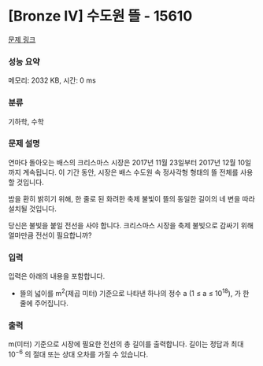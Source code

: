 # [Bronze IV] 수도원 뜰 - 15610 

[문제 링크](https://www.acmicpc.net/problem/15610) 

### 성능 요약

메모리: 2032 KB, 시간: 0 ms

### 분류

기하학, 수학

### 문제 설명

<p>연마다 돌아오는 배스의 크리스마스 시장은 2017년 11월 23일부터 2017년 12월 10일까지 계속됩니다. 이 기간 동안, 시장은 배스 수도원 속 정사각형 형태의 뜰 전체를 사용할 것입니다.</p>

<p>밤을 환히 밝히기 위해, 한 줄로 된 화려한 축제 불빛이 뜰의 동일한 길이의 네 변을 따라 설치될 것입니다.</p>

<p>당신은 불빛을 붙일 전선을 사야 합니다. 크리스마스 시장을 축제 불빛으로 감싸기 위해 얼마만큼 전선이 필요합니까?</p>

### 입력 

 <p>입력은 아래의 내용을 포함합니다.</p>

<ul>
	<li>뜰의 넓이를 m<sup>2</sup>(제곱 미터) 기준으로 나타낸 하나의 정수 a (1 ≤ a ≤ 10<sup>18</sup>), 가 한 줄에 주어집니다.</li>
</ul>

### 출력 

 <p>m(미터) 기준으로 시장에 필요한 전선의 총 길이를 출력합니다. 길이는 정답과 최대 10<sup>−6</sup> 의 절대 또는 상대 오차를 가질 수 있습니다.</p>

